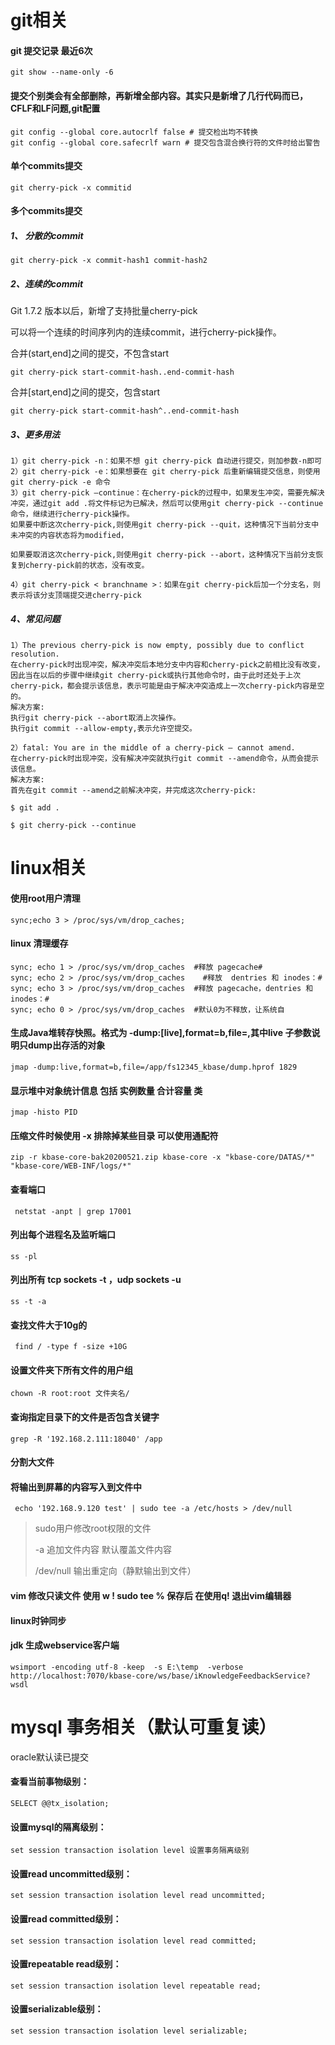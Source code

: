 # git相关
#### git  提交记录 最近6次
```
git show --name-only -6
```

#### 提交个别类会有全部删除，再新增全部内容。其实只是新增了几行代码而已，CFLF和LF问题,git配置
```
git config --global core.autocrlf false # 提交检出均不转换
git config --global core.safecrlf warn # 提交包含混合换行符的文件时给出警告
```

#### 单个commits提交
```
git cherry-pick -x commitid
```

#### 多个commits提交

##### 1、 分散的commit

```
git cherry-pick -x commit-hash1 commit-hash2
```

##### 2、连续的commit

Git 1.7.2 版本以后，新增了支持批量cherry-pick

可以将一个连续的时间序列内的连续commit，进行cherry-pick操作。

合并(start,end]之间的提交，不包含start

```
git cherry-pick start-commit-hash..end-commit-hash
```

合并[start,end]之间的提交，包含start

```
git cherry-pick start-commit-hash^..end-commit-hash
```

##### 3、更多用法

```
1）git cherry-pick -n：如果不想 git cherry-pick 自动进行提交，则加参数-n即可
2）git cherry-pick -e：如果想要在 git cherry-pick 后重新编辑提交信息，则使用 git cherry-pick -e 命令
3）git cherry-pick –continue：在cherry-pick的过程中，如果发生冲突，需要先解决冲突，通过git add .将文件标记为已解决，然后可以使用git cherry-pick --continue命令，继续进行cherry-pick操作。
如果要中断这次cherry-pick,则使用git cherry-pick --quit，这种情况下当前分支中未冲突的内容状态将为modified，

如果要取消这次cherry-pick,则使用git cherry-pick --abort，这种情况下当前分支恢复到cherry-pick前的状态，没有改变。

4）git cherry-pick < branchname >：如果在git cherry-pick后加一个分支名，则表示将该分支顶端提交进cherry-pick
```

##### 4、常见问题

```
1）The previous cherry-pick is now empty, possibly due to conflict resolution.
在cherry-pick时出现冲突，解决冲突后本地分支中内容和cherry-pick之前相比没有改变，因此当在以后的步骤中继续git cherry-pick或执行其他命令时，由于此时还处于上次cherry-pick，都会提示该信息，表示可能是由于解决冲突造成上一次cherry-pick内容是空的。
解决方案:
执行git cherry-pick --abort取消上次操作。
执行git commit --allow-empty,表示允许空提交。

2）fatal: You are in the middle of a cherry-pick – cannot amend.
在cherry-pick时出现冲突，没有解决冲突就执行git commit --amend命令，从而会提示该信息。
解决方案:
首先在git commit --amend之前解决冲突，并完成这次cherry-pick:

$ git add .

$ git cherry-pick --continue
```

# linux相关
#### 使用root用户清理

```
sync;echo 3 > /proc/sys/vm/drop_caches; 
```

#### linux 清理缓存

```
sync; echo 1 > /proc/sys/vm/drop_caches  #释放 pagecache# 
sync; echo 2 > /proc/sys/vm/drop_caches    #释放  dentries 和 inodes：# 
sync; echo 3 > /proc/sys/vm/drop_caches  #释放 pagecache，dentries 和 inodes：#
sync; echo 0 > /proc/sys/vm/drop_caches  #默认0为不释放，让系统自
```

#### 生成Java堆转存快照。格式为 -dump:[live],format=b,file=<filename>,其中live 子参数说明只dump出存活的对象

```
jmap -dump:live,format=b,file=/app/fs12345_kbase/dump.hprof 1829
```

#### 显示堆中对象统计信息 包括 实例数量 合计容量 类
```
jmap -histo PID
```

#### 压缩文件时候使用 -x 排除掉某些目录 可以使用通配符
```
zip -r kbase-core-bak20200521.zip kbase-core -x "kbase-core/DATAS/*" "kbase-core/WEB-INF/logs/*"
```

#### 查看端口
```
 netstat -anpt | grep 17001
```

#### 列出每个进程名及监听端口
```
ss -pl
```

#### 列出所有 tcp sockets -t ，udp sockets -u
```
ss -t -a
```

#### 查找文件大于10g的
```
 find / -type f -size +10G
```

#### 设置文件夹下所有文件的用户组
```
chown -R root:root 文件夹名/
```

#### 查询指定目录下的文件是否包含关键字
```
grep -R '192.168.2.111:18040' /app 
```

#### 分割大文件

#### 将输出到屏幕的内容写入到文件中
```
 echo '192.168.9.120 test' | sudo tee -a /etc/hosts > /dev/null
```

>  sudo用户修改root权限的文件 
>
> -a 追加文件内容 默认覆盖文件内容
>
> /dev/null 输出重定向（静默输出到文件）

#### vim 修改只读文件   使用 w ! sudo tee % 保存后 在使用q! 退出vim编辑器 

#### linux时钟同步

#### jdk  生成webservice客户端
```
wsimport -encoding utf-8 -keep  -s E:\temp  -verbose  http://localhost:7070/kbase-core/ws/base/iKnowledgeFeedbackService?wsdl
```

# mysql 事务相关（默认可重复读）

oracle默认读已提交

#### 查看当前事物级别：

```
SELECT @@tx_isolation;
```

#### 设置mysql的隔离级别：
```
set session transaction isolation level 设置事务隔离级别
```

#### 设置read uncommitted级别：
```
set session transaction isolation level read uncommitted;
```

#### 设置read committed级别：
```
set session transaction isolation level read committed;
```

#### 设置repeatable read级别：
```
set session transaction isolation level repeatable read;
```

#### 设置serializable级别：
```
set session transaction isolation level serializable;
```